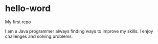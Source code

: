 # hello-word

My first repo

I am a Java programmer always finding ways to improve my skills. I enjoy challenges and solving problems.
